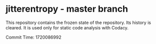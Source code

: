 # jitterentropy - master branch

This repository contains the frozen state of the repository.
Its history is cleared. It is used only for static code
analysis with Codacy.

Commit Time: 1720086992